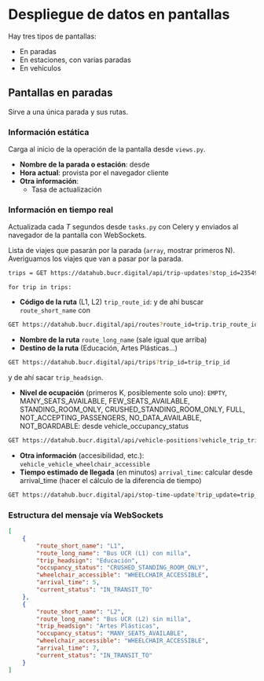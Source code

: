 # Despliegue de datos en pantallas

Hay tres tipos de pantallas:

- En paradas
- En estaciones, con varias paradas
- En vehículos

## Pantallas en paradas

Sirve a una única parada y sus rutas.

### Información estática

Carga al inicio de la operación de la pantalla desde `views.py`.

- **Nombre de la parada o estación**: desde 
- **Hora actual**: provista por el navegador cliente
- **Otra información**:
  - Tasa de actualización

### Información en tiempo real

Actualizada cada $T$ segundos desde `tasks.py` con Celery y enviados al navegador de la pantalla con WebSockets.

Lista de viajes que pasarán por la parada (`array`, mostrar primeros N). Averiguamos los viajes que van a pasar por la parada. 

```bash
trips = GET https://datahub.bucr.digital/api/trip-updates?stop_id=23549 
```

`for trip in trips:` 

- **Código de la ruta** (L1, L2) `trip_route_id`: y de ahí buscar `route_short_name` con 
```bash
GET https://datahub.bucr.digital/api/routes?route_id=trip.trip_route_id
```
- **Nombre de la ruta** `route_long_name` (sale igual que arriba)
- **Destino de la ruta** (Educación, Artes Plásticas...) 
```bash
GET https://datahub.bucr.digital/api/trips?trip_id=trip_trip_id 
```
y de ahí sacar `trip_headsign`.
- **Nivel de ocupación** (primeros K, posiblemente solo uno): `EMPTY`, MANY_SEATS_AVAILABLE, FEW_SEATS_AVAILABLE, STANDING_ROOM_ONLY, CRUSHED_STANDING_ROOM_ONLY, FULL, NOT_ACCEPTING_PASSENGERS, NO_DATA_AVAILABLE, NOT_BOARDABLE: desde vehicle_occupancy_status
```bash
GET https://datahub.bucr.digital/api/vehicle-positions?vehicle_trip_trip_id=trip_trip_id
```
- **Otra información** (accesibilidad, etc.): `vehicle_vehicle_wheelchair_accessible`
- **Tiempo estimado de llegada** (en minutos) `arrival_time`: calcular desde arrival_time (hacer el cálculo de la diferencia de tiempo)
```bash
GET https://datahub.bucr.digital/api/stop-time-update?trip_update=trip_trip_id&stop_id=23549
```

### Estructura del mensaje vía WebSockets

```json
[
    {
        "route_short_name": "L1",
        "route_long_name": "Bus UCR (L1) con milla",
        "trip_headsign": "Educación",
        "occupancy_status": "CRUSHED_STANDING_ROOM_ONLY",
        "wheelchair_accessible": "WHEELCHAIR_ACCESSIBLE",
        "arrival_time": 5,
        "current_status": "IN_TRANSIT_TO"
    },
    {
        "route_short_name": "L2",
        "route_long_name": "Bus UCR (L2) sin milla",
        "trip_headsign": "Artes Plásticas",
        "occupancy_status": "MANY_SEATS_AVAILABLE",
        "wheelchair_accessible": "WHEELCHAIR_ACCESSIBLE",
        "arrival_time": 7,
        "current_status": "IN_TRANSIT_TO"
    }
]
```
